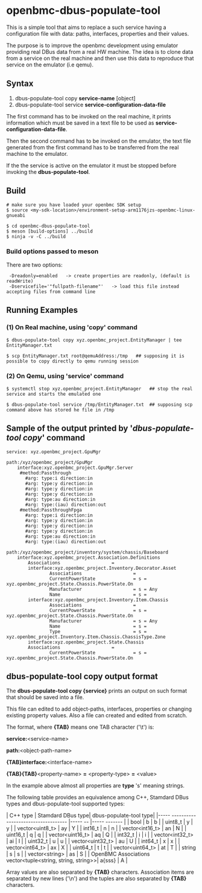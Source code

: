 # openbmc-dbus-populate-tool
This is a simple tool that aims to replace a such service having a configuration file with data: paths, interfaces, properties and their values.

The purpose is to improve the openbmc development using emulator providing real DBus data from a real HW machine.
The idea is to clone data from a service on the real machine and then use this data to reproduce that service on the emulator (i.e qemu).
## Syntax
1. dbus-populate-tool copy    **service-name** [object]
2. dbus-populate-tool service **service-configuration-data-file**

The first command has to be invoked on the real machine, it prints information which must be saved in a text file to be used as **service-configuration-data-file**.

Then the second command has to be invoked on the emulator, the text file generated from the first command has to be transferred from the real machine to the emulator.

If the the service is active on the emulator it must be stopped before invoking the **dbus-populate-tool**.

## Build
```
# make sure you have loaded your openbmc SDK setup
$ source <my-sdk-location>/environment-setup-arm1176jzs-openbmc-linux-gnueabi

$ cd openbmc-dbus-populate-tool
$ meson [build-options] ../build
$ ninja -v -C ../build
```

### Build options passed to meson
There are two options:
```
 -Dreadonly=enabled   -> create properties are readonly, (default is readWrite)
 -Dservicefile='"fullpath-filename"'   -> load this file instead accepting files from command line
```

## Running Examples
### (1) On Real machine, using 'copy' command
```
$ dbus-populate-tool copy xyz.openbmc_project.EntityManager | tee EntityManager.txt

$ scp EntityManager.txt root@qemuAddress:/tmp   ## supposing it is possible to copy directly to qemu running session
```

### (2) On Qemu, using 'service' command
```
$ systemctl stop xyz.openbmc_project.EntityManager   ## stop the real service and starts the emulated one

$ dbus-populate-tool service /tmp/EntityManager.txt  ## supposing scp command above has stored he file in /tmp

```

## Sample of the output printed by '*dbus-populate-tool copy*' command
```
service: xyz.openbmc_project.GpuMgr

path:/xyz/openbmc_project/GpuMgr
	interface:xyz.openbmc_project.GpuMgr.Server
	 #method:Passthrough
	   #arg: type:i direction:in
	   #arg: type:y direction:in
	   #arg: type:y direction:in
	   #arg: type:y direction:in
	   #arg: type:au direction:in
	   #arg: type:(iau) direction:out
	 #method:PassthroughFpga
	   #arg: type:i direction:in
	   #arg: type:y direction:in
	   #arg: type:y direction:in
	   #arg: type:y direction:in
	   #arg: type:au direction:in
	   #arg: type:(iau) direction:out

path:/xyz/openbmc_project/inventory/system/chassis/Baseboard
	interface:xyz.openbmc_project.Association.Definitions
		Associations                   =
        interface:xyz.openbmc_project.Inventory.Decorator.Asset
                Associations                   =
                CurrentPowerState              = s = xyz.openbmc_project.State.Chassis.PowerState.On
                Manufacturer                   = s = Any
                Name                           = s = 
        interface:xyz.openbmc_project.Inventory.Item.Chassis
                Associations                   =
                CurrentPowerState              = s = xyz.openbmc_project.State.Chassis.PowerState.On
                Manufacturer                   = s = Any
                Name                           = s =
                Type                           = s = xyz.openbmc_project.Inventory.Item.Chassis.ChassisType.Zone
        interface:xyz.openbmc_project.State.Chassis
		Associations                   =
                CurrentPowerState              = s = xyz.openbmc_project.State.Chassis.PowerState.On
```

## dbus-populate-tool copy output format
The **dbus-populate-tool copy {service}** prints an output on such format that should be saved into a file.

This file can edited to add object-paths, interfaces, properties or changing existing property values. Also a file can created and edited from scratch.

The format, where **{TAB}** means one TAB character ('\t') is:

**service:**&lt;service-name&gt;

**path:**&lt;object-path-name&gt; 

**{TAB}interface:**&lt;interface-name&gt;

**{TAB}{TAB}**&lt;property-name&gt;  **=**  &lt;property-type&gt;  **=**  &lt;value&gt;

In the example above almost all properties are **type** 's' meaning strings.

The following table provides an equivalence among C++, Stamdard DBus types and dbus-populate-tool supported types:

| C++ type                                           |  Stamdard DBus type|   dbus-populate-tool type|
|-----           ----------------------------------- |-----            -- |-----             ------- |
| bool                                               | b                  | b                        |
| uint8_t                                            | y                  | y                        |
| vector&lt;uint8_t&gt;                              | ay                 | Y                        |
| int16_t                                            | n                  | n                        |
| vector&lt;int16_t&gt;                              | an                 | N                        |
| uint16_t                                           | q                  | q                        |
| vector&lt;uint16_t&gt;                             | aq                 | Q                        |
| int32_t                                            | i                  | i                        |
| vector&lt;int32_t&gt;                              | ai                 | I                        |
| uint32_t                                           | u                  | u                        |
| vector&lt;uint32_t&gt;                             | au                 | U                        |
| int64_t                                            | x                  | x                        |
| vector&lt;int64_t&gt;                              | ax                 | X                        |
| uint64_t                                           | t                  | t                        |
| vector&lt;uint64_t&gt;                             | at                 | T                        |
| string                                             | s                  | s                        |
| vector&lt;string&gt;                               | as                 | S                        |
| OpenBMC Associations<br>vector&lt;tuple&lt;string, string, string&gt;&gt;| a{sss}              | A                        |

Array values are also separated by **{TAB}** characters.
Association items are separated by new lines ('\n') and the tuples are also separated by **{TAB}** characters.


